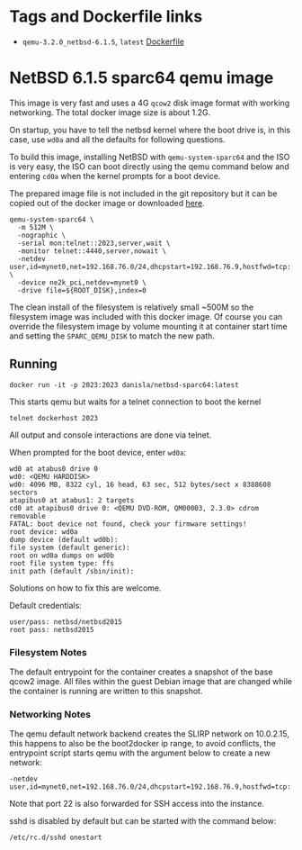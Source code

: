 # Tags and Dockerfile links

- `qemu-3.2.0_netbsd-6.1.5`, `latest` [Dockerfile]()

# NetBSD 6.1.5 sparc64 qemu image

This image is very fast and uses a 4G `qcow2` disk image format with working networking. The total docker image size is about 1.2G.

On startup, you have to tell the netbsd kernel where the boot drive is, in this case, use `wd0a` and all the defaults for following questions.

To build this image, installing NetBSD with `qemu-system-sparc64` and the ISO is very easy, the ISO can boot directly using the qemu command below and entering `cd0a` when the kernel prompts for a boot device.

The prepared image file is not included in the git repository but it can be copied out of the docker image or downloaded [here](https://drive.google.com/file/d/0B19tauKQb2iuNlBYU1BNX0o0S0k/view?usp=sharing).

```
qemu-system-sparc64 \
  -m 512M \
  -nographic \
  -serial mon:telnet::2023,server,wait \
  -monitor telnet::4440,server,nowait \
  -netdev user,id=mynet0,net=192.168.76.0/24,dhcpstart=192.168.76.9,hostfwd=tcp::22-:22 \
  -device ne2k_pci,netdev=mynet0 \
  -drive file=${ROOT_DISK},index=0
```

The clean install of the filesystem is relatively small ~500M so the filesystem image was included with this docker image. Of course you can override the filesystem image by volume mounting it at container start time and setting the `SPARC_QEMU_DISK` to match the new path.

## Running

    docker run -it -p 2023:2023 danisla/netbsd-sparc64:latest

This starts qemu but waits for a telnet connection to boot the kernel

    telnet dockerhost 2023

All output and console interactions are done via telnet.

When prompted for the boot device, enter `wd0a`:

```
wd0 at atabus0 drive 0
wd0: <QEMU HARDDISK>
wd0: 4096 MB, 8322 cyl, 16 head, 63 sec, 512 bytes/sect x 8388608 sectors
atapibus0 at atabus1: 2 targets
cd0 at atapibus0 drive 0: <QEMU DVD-ROM, QM00003, 2.3.0> cdrom removable
FATAL: boot device not found, check your firmware settings!
root device: wd0a
dump device (default wd0b):
file system (default generic):
root on wd0a dumps on wd0b
root file system type: ffs
init path (default /sbin/init):
```

Solutions on how to fix this are welcome.

Default credentials:

    user/pass: netbsd/netbsd2015
    root pass: netbsd2015

### Filesystem Notes

The default entrypoint for the container creates a snapshot of the base qcow2 image. All files within the guest Debian image that are changed while the container is running are written to this snapshot.

### Networking Notes

The qemu default network backend creates the SLIRP network on 10.0.2.15, this happens to also be the boot2docker ip range, to avoid conflicts, the entrypoint script starts qemu with the argument below to create a new network:

```
-netdev user,id=mynet0,net=192.168.76.0/24,dhcpstart=192.168.76.9,hostfwd=tcp::22-:22
```

Note that port 22 is also forwarded for SSH access into the instance.

sshd is disabled by default but can be started with the command below:

    /etc/rc.d/sshd onestart
